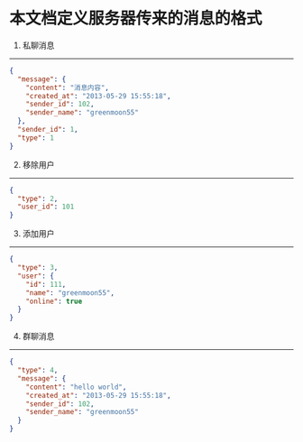 本文档定义服务器传来的消息的格式
=========

1. 私聊消息
--------

```json
{
  "message": {
    "content": "消息内容",
    "created_at": "2013-05-29 15:55:18",
    "sender_id": 102,
    "sender_name": "greenmoon55" 
  }, 
  "sender_id": 1,
  "type": 1
}
```

2. 移除用户
--------

```json
{
  "type": 2,
  "user_id": 101
}
```

3. 添加用户
--------

```json
{
  "type": 3, 
  "user": {
    "id": 111, 
    "name": "greenmoon55", 
    "online": true
  }
}
```

4. 群聊消息
--------

```json
{
  "type": 4,
  "message": {
    "content": "hello world",
    "created_at": "2013-05-29 15:55:18",
    "sender_id": 102,
    "sender_name": "greenmoon55" 
  }
}
